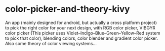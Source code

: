 # color-picker-and-theory-kivy
An app (mainly designed for android, but actually a cross platform project) to pick the right color for your next design, with RGB color picker, VIBGYR color picker (This picker uses Violet–Indigo–Blue–Green–Yellow–Red system to pick that color), blending colors, color blender and gradient color picker. Also some theory of color viewing systems...
